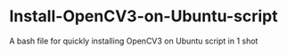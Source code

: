 # Install-OpenCV3-on-Ubuntu-script
A bash file for quickly installing OpenCV3 on Ubuntu script in 1 shot
